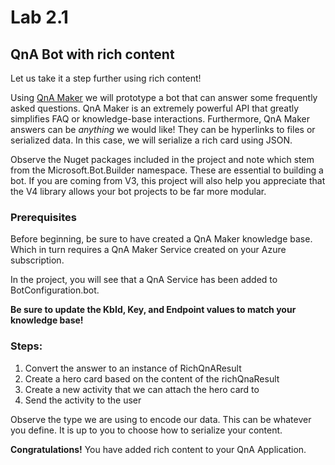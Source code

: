 # Lab 2.1
## QnA Bot with rich content
Let us take it a step further using rich content! 

Using [QnA Maker](https://www.qnamaker.ai/) we will prototype a bot that can answer some frequently asked questions. QnA Maker is an extremely powerful API that greatly simplifies FAQ or knowledge-base interactions. Furthermore, QnA Maker answers can be *anything* we would like! They can be hyperlinks to files or serialized data. In this case, we will serialize a rich card using JSON.

Observe the Nuget packages included in the project and note which stem from the Microsoft.Bot.Builder namespace. These are essential to building a bot. If you are coming from V3, this project will also help you appreciate that the V4 library allows your bot projects to be far more modular.

### Prerequisites
Before beginning, be sure to have created a QnA Maker knowledge base. Which in turn requires a QnA Maker Service created on your Azure subscription. 

In the project, you will see that a QnA Service has been added to BotConfiguration.bot.

**Be sure to update the KbId, Key, and Endpoint values to match your knowledge base!**

### Steps:
1. Convert the answer to an instance of RichQnAResult
2. Create a hero card based on the content of the richQnaResult
3. Create a new activity that we can attach the hero card to
4. Send the activity to the user

Observe the type we are using to encode our data. This can be whatever you define. It is up to you to choose how to serialize your content.

**Congratulations!** You have added rich content to your QnA Application.